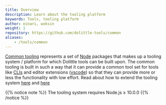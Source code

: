 ```yaml
---
title: Overview
description: Learn about the tooling platform
keywords: Tools, tooling platform 
author: einari, woksin
weight: 1
repository: https://github.com/dolittle-tools/common
aliases:
    - /tools/common
---
```


[Common tooling](https://www.github.com/dolittle-tools/common) represents a set of [Node](https://nodejs.org/) packages that makes up a tooling system / platform for which Dolittle tools can be built upon.
The common tooling is built in such a way that it can provide a common tool set for tools like [CLIs](https://www.github.com/dolittle-tools/cli) and editor extensions ([vscode](https://www.github.com/dolittle-tools/vscode)) so that they can provide more or less the functionality with low effort. Read about how to extend the tooling system [here](./boilerplates) and [here](plugins)

{{% notice note %}}
The tooling system requires Node.js ≥ 10.0.0
{{% /notice %}}
